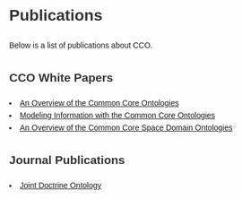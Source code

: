 <!DOCTYPE html>
<html lang="en">
<head>
    <meta charset="UTF-8">
    <meta name="viewport" content="width=device-width, initial-scale=1.0">
    <title>Publications</title>
    <style>
        body {
            font-family: Arial, sans-serif;
            line-height: 1.6;
            margin: 0px;
        }
        h1, h2, h3 {
            color: #333;
        }
        p {
            margin-bottom: 15px;
        }
    </style>
</head>
<body>
    <h1>Publications</h1>
    <p>
        Below is a list of publications about CCO.
    </p>
    <h2>CCO White Papers</h2>
      <li><a href="https://www.nist.gov/system/files/documents/2021/10/14/nist-ai-rfi-cubrc_inc_004.pdf" class="custom-color">An Overview of the Common Core Ontologies</a></li>
      <li><a href="https://www.nist.gov/system/files/documents/2021/10/14/nist-ai-rfi-cubrc_inc_003.pdf" class="custom-color">Modeling Information with the Common Core Ontologies</a></li>
      <li><a href="https://philarchive.org/archive/COXTSD-2" class="custom-color">An Overview of the Common Core Space Domain Ontologies</a></li>
    <h2>Journal Publications</h2>
      <li><a href="https://philpapers.org/archive/MORJDO.pdf" class="custom-color">Joint Doctrine Ontology</a></li> 
</body>
</html>



